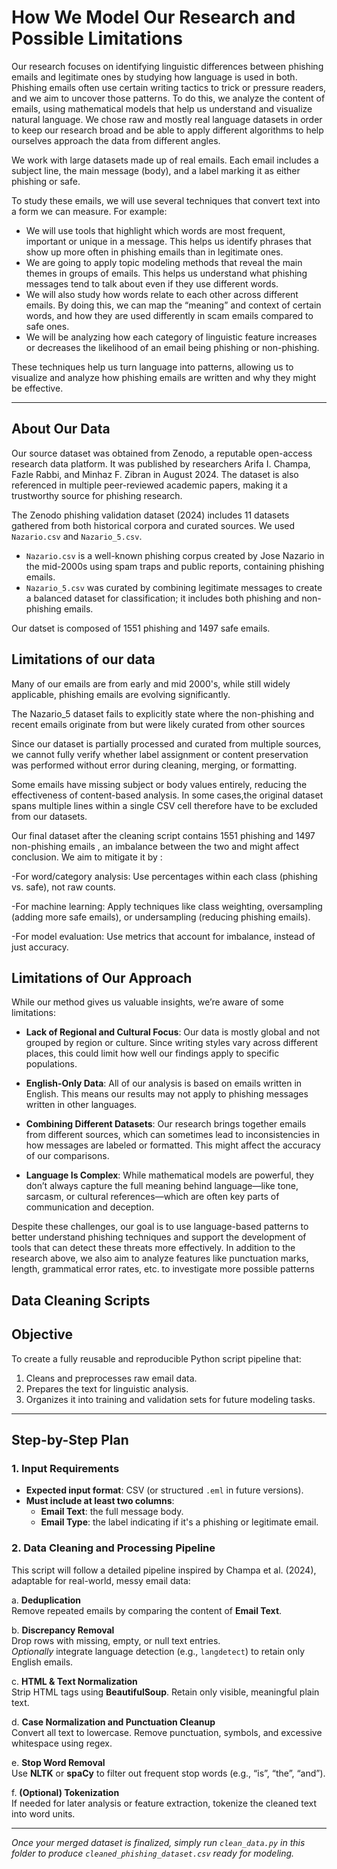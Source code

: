 # How We Model Our Research and Possible Limitations

Our research focuses on identifying linguistic differences between phishing emails and legitimate ones by studying how language is used in both.
Phishing emails often use certain writing tactics to trick or pressure readers, and we aim to uncover those patterns. To do this, we analyze the content of emails,
using mathematical models that help us understand and visualize natural language. We chose raw and mostly real language datasets
in order to keep our research broad and be able to apply different algorithms to help ourselves approach the data from different angles.

We work with large datasets made up of real emails. Each email includes a subject line, the main message (body), and a label marking it as either phishing or safe.

To study these emails, we will use several techniques that convert text into a form we can measure. For example:

- We will use tools that highlight which words are most frequent, important or unique in a message. This helps us identify phrases that show up more often in phishing emails than in legitimate ones.
- We are going to apply topic modeling methods that reveal the main themes in groups of emails. This helps us understand what phishing messages tend to talk about even if they use different words.
- We will also study how words relate to each other across different emails. By doing this, we can map the “meaning” and context of certain words, and how they are used differently in scam emails compared to safe ones.
- We will be analyzing how each category of linguistic feature increases or decreases the likelihood of an email being phishing or non-phishing.

These techniques help us turn language into patterns, allowing us to visualize and analyze how phishing emails are written and why they might be effective.

---

## About Our Data

Our source dataset was obtained from Zenodo, a reputable open-access research data platform. It was published by researchers Arifa I. Champa, Fazle Rabbi, and Minhaz F. Zibran in August 2024. The dataset is also referenced in multiple peer-reviewed academic papers, making it a trustworthy source for phishing research.

The Zenodo phishing validation dataset (2024) includes 11 datasets gathered from both historical corpora and curated sources. We used `Nazario.csv` and `Nazario_5.csv`.

- `Nazario.csv` is a well-known phishing corpus created by Jose Nazario in the mid-2000s using spam traps and public reports, containing phishing emails.
- `Nazario_5.csv` was curated by combining legitimate messages to create a balanced dataset for classification; it includes both phishing and non-phishing emails.

Our datset is composed of 1551 phishing and 1497 safe emails.

## Limitations of our data

Many of our emails are from early and mid 2000's, while still widely applicable, phishing emails are evolving significantly.

The Nazario_5 dataset fails to explicitly state where the non-phishing and recent emails originate from but were likely curated from other sources

Since our dataset is partially processed and curated from multiple sources, we cannot fully verify whether label assignment or content preservation was performed without error during cleaning, merging, or formatting.

Some emails have missing subject or body values entirely, reducing the effectiveness of content-based analysis. In some cases,the original dataset spans multiple lines within a single CSV cell therefore have to be excluded from our datasets.
  
Our final dataset after the cleaning script contains 1551 phishing and 1497 non-phishing emails , an imbalance between the two and might affect conclusion.
 We aim to mitigate it by :

-For word/category analysis: Use percentages within each class (phishing vs. safe), not raw counts.

-For machine learning: Apply techniques like class weighting, oversampling (adding more safe emails), or undersampling (reducing phishing emails).

-For model evaluation: Use metrics that account for imbalance, instead of just accuracy.

## Limitations of Our Approach

While our method gives us valuable insights, we’re aware of some limitations:

- **Lack of Regional and Cultural Focus**: Our data is mostly global and not grouped by region or culture. Since writing styles vary across different places, this could limit how well our findings apply to specific populations.

- **English-Only Data**: All of our analysis is based on emails written in English. This means our results may not apply to phishing messages written in other languages.

- **Combining Different Datasets**: Our research brings together emails from different sources, which can sometimes lead to inconsistencies in how messages are labeled or formatted. This might affect the accuracy of our comparisons.

- **Language Is Complex**: While mathematical models are powerful, they don’t always capture the full meaning behind language—like tone, sarcasm, or cultural references—which are often key parts of communication and deception.

Despite these challenges, our goal is to use language-based patterns to better understand phishing techniques and support the development of tools that can detect these threats more effectively. In addition to the research above, we also aim to analyze features like punctuation marks, length, grammatical error rates,
etc. to investigate more possible patterns

## Data Cleaning Scripts

## Objective

To create a fully reusable and reproducible Python script pipeline that:

1. Cleans and preprocesses raw email data.  
2. Prepares the text for linguistic analysis.  
3. Organizes it into training and validation sets for future modeling tasks.  

---

## Step-by-Step Plan

### 1. Input Requirements

- **Expected input format**: CSV (or structured `.eml` in future versions).  
- **Must include at least two columns**:  
  - **Email Text**: the full message body.  
  - **Email Type**: the label indicating if it's a phishing or legitimate email.  

### 2. Data Cleaning and Processing Pipeline

This script will follow a detailed pipeline inspired by Champa et al. (2024), adaptable for real-world, messy email data:

a. **Deduplication**  
   Remove repeated emails by comparing the content of **Email Text**.

b. **Discrepancy Removal**  
   Drop rows with missing, empty, or null text entries.  
   *Optionally* integrate language detection (e.g., `langdetect`) to retain only English emails.

c. **HTML & Text Normalization**  
   Strip HTML tags using **BeautifulSoup**. Retain only visible, meaningful plain text.

d. **Case Normalization and Punctuation Cleanup**  
   Convert all text to lowercase. Remove punctuation, symbols, and excessive whitespace using regex.

e. **Stop Word Removal**  
   Use **NLTK** or **spaCy** to filter out frequent stop words (e.g., “is”, “the”, “and”).

f. **(Optional) Tokenization**  
   If needed for later analysis or feature extraction, tokenize the cleaned text into word units.

---

*Once your merged dataset is finalized, simply run `clean_data.py` in this folder to produce `cleaned_phishing_dataset.csv` ready for modeling.*  
